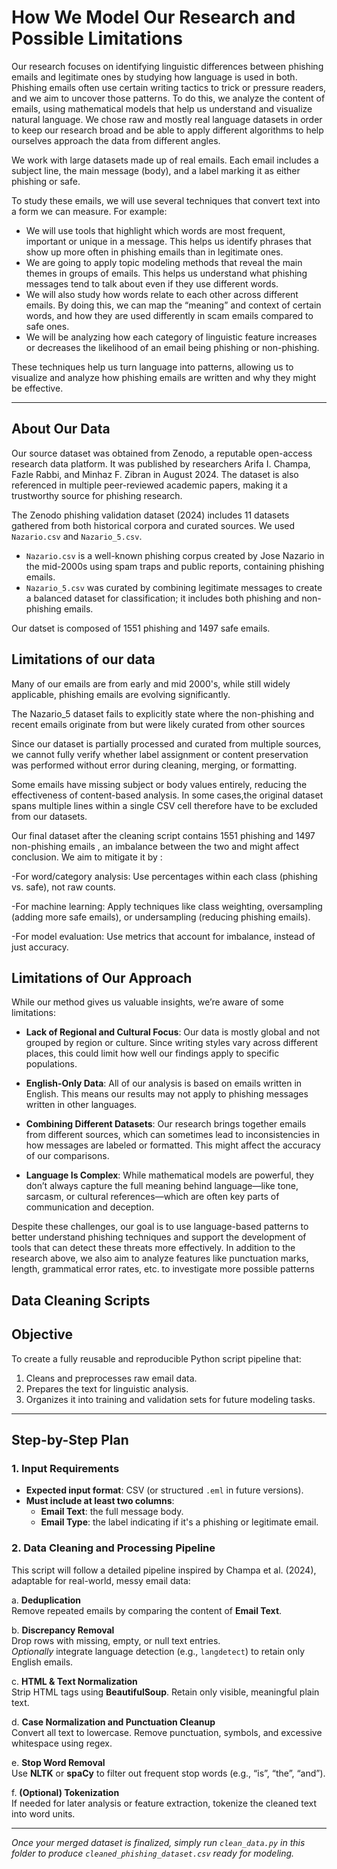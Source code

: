 # How We Model Our Research and Possible Limitations

Our research focuses on identifying linguistic differences between phishing emails and legitimate ones by studying how language is used in both.
Phishing emails often use certain writing tactics to trick or pressure readers, and we aim to uncover those patterns. To do this, we analyze the content of emails,
using mathematical models that help us understand and visualize natural language. We chose raw and mostly real language datasets
in order to keep our research broad and be able to apply different algorithms to help ourselves approach the data from different angles.

We work with large datasets made up of real emails. Each email includes a subject line, the main message (body), and a label marking it as either phishing or safe.

To study these emails, we will use several techniques that convert text into a form we can measure. For example:

- We will use tools that highlight which words are most frequent, important or unique in a message. This helps us identify phrases that show up more often in phishing emails than in legitimate ones.
- We are going to apply topic modeling methods that reveal the main themes in groups of emails. This helps us understand what phishing messages tend to talk about even if they use different words.
- We will also study how words relate to each other across different emails. By doing this, we can map the “meaning” and context of certain words, and how they are used differently in scam emails compared to safe ones.
- We will be analyzing how each category of linguistic feature increases or decreases the likelihood of an email being phishing or non-phishing.

These techniques help us turn language into patterns, allowing us to visualize and analyze how phishing emails are written and why they might be effective.

---

## About Our Data

Our source dataset was obtained from Zenodo, a reputable open-access research data platform. It was published by researchers Arifa I. Champa, Fazle Rabbi, and Minhaz F. Zibran in August 2024. The dataset is also referenced in multiple peer-reviewed academic papers, making it a trustworthy source for phishing research.

The Zenodo phishing validation dataset (2024) includes 11 datasets gathered from both historical corpora and curated sources. We used `Nazario.csv` and `Nazario_5.csv`.

- `Nazario.csv` is a well-known phishing corpus created by Jose Nazario in the mid-2000s using spam traps and public reports, containing phishing emails.
- `Nazario_5.csv` was curated by combining legitimate messages to create a balanced dataset for classification; it includes both phishing and non-phishing emails.

Our datset is composed of 1551 phishing and 1497 safe emails.

## Limitations of our data

Many of our emails are from early and mid 2000's, while still widely applicable, phishing emails are evolving significantly.

The Nazario_5 dataset fails to explicitly state where the non-phishing and recent emails originate from but were likely curated from other sources

Since our dataset is partially processed and curated from multiple sources, we cannot fully verify whether label assignment or content preservation was performed without error during cleaning, merging, or formatting.

Some emails have missing subject or body values entirely, reducing the effectiveness of content-based analysis. In some cases,the original dataset spans multiple lines within a single CSV cell therefore have to be excluded from our datasets.
  
Our final dataset after the cleaning script contains 1551 phishing and 1497 non-phishing emails , an imbalance between the two and might affect conclusion.
 We aim to mitigate it by :

-For word/category analysis: Use percentages within each class (phishing vs. safe), not raw counts.

-For machine learning: Apply techniques like class weighting, oversampling (adding more safe emails), or undersampling (reducing phishing emails).

-For model evaluation: Use metrics that account for imbalance, instead of just accuracy.

## Limitations of Our Approach

While our method gives us valuable insights, we’re aware of some limitations:

- **Lack of Regional and Cultural Focus**: Our data is mostly global and not grouped by region or culture. Since writing styles vary across different places, this could limit how well our findings apply to specific populations.

- **English-Only Data**: All of our analysis is based on emails written in English. This means our results may not apply to phishing messages written in other languages.

- **Combining Different Datasets**: Our research brings together emails from different sources, which can sometimes lead to inconsistencies in how messages are labeled or formatted. This might affect the accuracy of our comparisons.

- **Language Is Complex**: While mathematical models are powerful, they don’t always capture the full meaning behind language—like tone, sarcasm, or cultural references—which are often key parts of communication and deception.

Despite these challenges, our goal is to use language-based patterns to better understand phishing techniques and support the development of tools that can detect these threats more effectively. In addition to the research above, we also aim to analyze features like punctuation marks, length, grammatical error rates,
etc. to investigate more possible patterns

## Data Cleaning Scripts

## Objective

To create a fully reusable and reproducible Python script pipeline that:

1. Cleans and preprocesses raw email data.  
2. Prepares the text for linguistic analysis.  
3. Organizes it into training and validation sets for future modeling tasks.  

---

## Step-by-Step Plan

### 1. Input Requirements

- **Expected input format**: CSV (or structured `.eml` in future versions).  
- **Must include at least two columns**:  
  - **Email Text**: the full message body.  
  - **Email Type**: the label indicating if it's a phishing or legitimate email.  

### 2. Data Cleaning and Processing Pipeline

This script will follow a detailed pipeline inspired by Champa et al. (2024), adaptable for real-world, messy email data:

a. **Deduplication**  
   Remove repeated emails by comparing the content of **Email Text**.

b. **Discrepancy Removal**  
   Drop rows with missing, empty, or null text entries.  
   *Optionally* integrate language detection (e.g., `langdetect`) to retain only English emails.

c. **HTML & Text Normalization**  
   Strip HTML tags using **BeautifulSoup**. Retain only visible, meaningful plain text.

d. **Case Normalization and Punctuation Cleanup**  
   Convert all text to lowercase. Remove punctuation, symbols, and excessive whitespace using regex.

e. **Stop Word Removal**  
   Use **NLTK** or **spaCy** to filter out frequent stop words (e.g., “is”, “the”, “and”).

f. **(Optional) Tokenization**  
   If needed for later analysis or feature extraction, tokenize the cleaned text into word units.

---

*Once your merged dataset is finalized, simply run `clean_data.py` in this folder to produce `cleaned_phishing_dataset.csv` ready for modeling.*  
